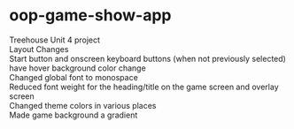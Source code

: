 # oop-game-show-app
 Treehouse Unit 4 project  
 Layout Changes  
 Start button and onscreen keyboard buttons (when not previously selected) have hover background color change  
 Changed global font to monospace  
 Reduced font weight for the heading/title on the game screen and overlay screen   
 Changed theme colors in various places  
 Made game background a gradient  

